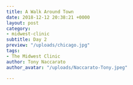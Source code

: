 ```yaml
---
title: A Walk Around Town
date: 2018-12-12 20:38:21 +0000
layout: post
category:
- midwest-clinic
subtitle: Day 2
preview: "/uploads/chicago.jpg"
tags:
- The Midwest Clinic
author: Tony Naccarato
author_avatar: "/uploads/Naccarato-Tony.jpeg"

---
```

